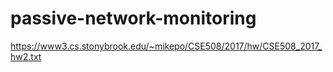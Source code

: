 # passive-network-monitoring
https://www3.cs.stonybrook.edu/~mikepo/CSE508/2017/hw/CSE508_2017_hw2.txt
